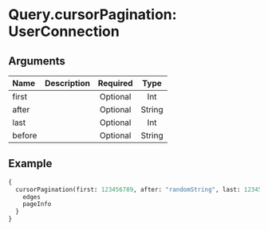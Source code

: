 # Query.cursorPagination: UserConnection
                 
## Arguments
| Name | Description | Required | Type |
| :--- | :---------- | :------: | :--: |
| first |  | Optional | Int |
| after |  | Optional | String |
| last |  | Optional | Int |
| before |  | Optional | String |
            
## Example
```graphql
{
  cursorPagination(first: 123456789, after: "randomString", last: 123456789, before: "randomString") {
    edges
    pageInfo
  }
}

```